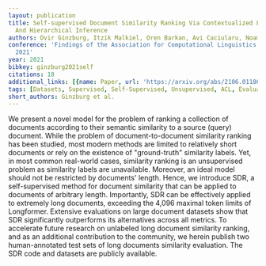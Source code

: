 ```yaml
---
layout: publication
title: Self-supervised Document Similarity Ranking Via Contextualized Language Models
  And Hierarchical Inference
authors: Dvir Ginzburg, Itzik Malkiel, Oren Barkan, Avi Caciularu, Noam Koenigstein
conference: 'Findings of the Association for Computational Linguistics: ACL-IJCNLP
  2021'
year: 2021
bibkey: ginzburg2021self
citations: 18
additional_links: [{name: Paper, url: 'https://arxiv.org/abs/2106.01186'}]
tags: [Datasets, Supervised, Self-Supervised, Unsupervised, ACL, Evaluation]
short_authors: Ginzburg et al.
---
```

We present a novel model for the problem of ranking a collection of documents
according to their semantic similarity to a source (query) document. While the
problem of document-to-document similarity ranking has been studied, most
modern methods are limited to relatively short documents or rely on the
existence of "ground-truth" similarity labels. Yet, in most common real-world
cases, similarity ranking is an unsupervised problem as similarity labels are
unavailable. Moreover, an ideal model should not be restricted by documents'
length. Hence, we introduce SDR, a self-supervised method for document
similarity that can be applied to documents of arbitrary length. Importantly,
SDR can be effectively applied to extremely long documents, exceeding the 4,096
maximal token limits of Longformer. Extensive evaluations on large document
datasets show that SDR significantly outperforms its alternatives across all
metrics. To accelerate future research on unlabeled long document similarity
ranking, and as an additional contribution to the community, we herein publish
two human-annotated test sets of long documents similarity evaluation. The SDR
code and datasets are publicly available.